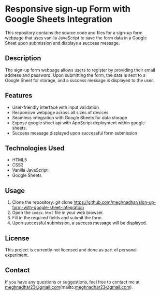 # Responsive sign-up Form with Google Sheets Integration

This repository contains the source code and files for a sign-up form webpage that uses vanilla JavaScript to save the form data in a Google Sheet upon submission and displays a success message.

## Description

The sign-up form webpage allows users to register by providing their email address and password. Upon submitting the form, the data is sent to a Google Sheet for storage, and a success message is displayed to the user.

## Features

- User-friendly interface with input validation
- Responsive webpage across all sizes of devices
- Seamless integration with Google Sheets for data storage
- Expose google sheet api with AppScript deployment within google sheets.
- Success message displayed upon successful form submission

## Technologies Used

- HTML5
- CSS3
- Vanilla JavaScript
- Google Sheets

## Usage

1. Clone the repository:
    git clone https://github.com/meghnadhar/sign-up-form-with-google-sheet-integration
2. Open the `index.html` file in your web browser.
3. Fill in the required fields and submit the form.
4. Upon successful submission, a success message will be displayed.

## License

This project is currently not licensed and done as part of personal experiment.

## Contact

If you have any questions or suggestions, feel free to contact me at meghnadhar23@gmail.com(mailto:meghnadhar23@gmail.com).
